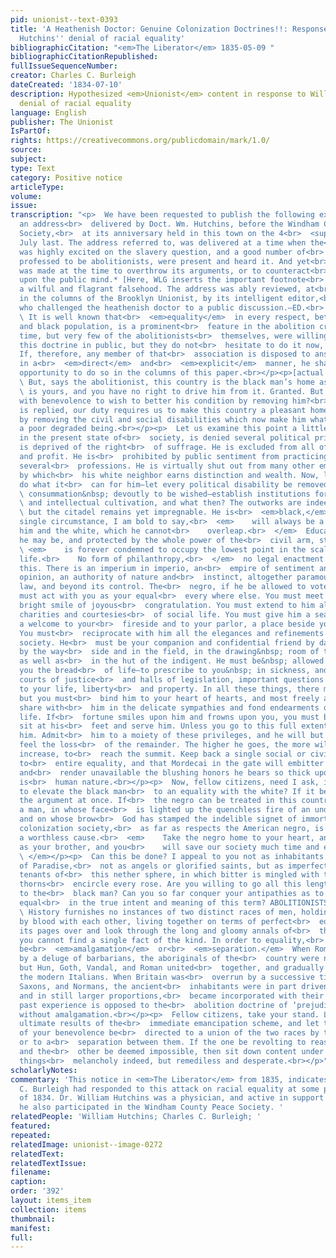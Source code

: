 ```yaml
---
pid: unionist--text-0393
title: 'A Heathenish Doctor: Genuine Colonization Doctrines!!: Response to William
  Hutchins'' denial of racial equality'
bibliographicCitation: "<em>The Liberator</em> 1835-05-09 "
bibliographicCitationRepublished: 
fullIssueSequenceNumber: 
creator: Charles C. Burleigh
dateCreated: '1834-07-10'
description: Hypothesized <em>Unionist</em> content in response to William Hutchins'
  denial of racial equality
language: English
publisher: The Unionist
IsPartOf: 
rights: https://creativecommons.org/publicdomain/mark/1.0/
source: 
subject: 
type: Text
category: Positive notice
articleType: 
volume: 
issue: 
transcription: "<p>  We have been requested to publish the following extract from
  an address<br>  delivered by Doct. Wm. Hutchins, before the Windham Co. Colonization
  Society,<br>  at its anniversary held in this town on the 4<br>  <sup>th</sup>  of
  July last. The address referred to, was delivered at a time when the<br>  community
  was highly excited on the slavery question, and a good number of<br>  those, who
  professed to be abolitionists, were present and heard it. And yet<br>  no attempt
  was made at the time to overthrow its arguments, or to counteract<br>  its influence
  upon the public mind.* [Here, WLG inserts the important footnote<br>  – “This is
  a wilful and flagrant falsehood. The address was ably reviewed, at<br>  the time,
  in the columns of the Brooklyn Unionist, by its intelligent editor,<br>  Mr. Burleigh,
  who challenged the heathenish doctor to a public discussion.—ED.<br>  LIB.”]<br></p><p>
  \ It is well known that<br>  <em>equality</em>  in every respect, between our white
  and black population, is a prominent<br>  feature in the abolition creed. For a
  time, but very few of the abolitionists<br>  themselves, were willing to advocate
  this doctrine in public, but they do not<br>  hesitate to do it now, on all occasions.
  If, therefore, any member of that<br>  association is disposed to answer this extract
  in a<br>  <em>direct</em>  and<br>  <em>explicit</em>  manner, he shall have an
  opportunity to do so in the columns of this paper.<br></p><p>[actual speech follows]</p><p>
  \ But, says the abolitionist, this country is the black man’s home as much as it<br>
  \ is yours, and you have no right to drive him from it. Granted. But is it<br>  inconsistent
  with benevolence to wish to better his condition by removing him?<br>  Still it
  is replied, our duty requires us to make this country a pleasant home<br>  to him,
  by removing the civil and social disabilities which now make him what<br>  he is,
  a poor degraded being.<br></p><p>  Let us examine this point a little. The negro,
  in the present state of<br>  society, is denied several political privileges. He
  is deprived of the right<br>  of suffrage. He is excluded from all offices of honor
  and profit. He is<br>  prohibited by public sentiment from practicing in the&nbsp;
  several<br>  professions. He is virtually shut out from many other employments,
  by which<br>  his white neighbor earns distinction and wealth. Now, let the law
  do what it<br>  can for him—let every political disability be removed,—‘tis a<br>
  \ consummation&nbsp; devoutly to be wished—establish institutions for his moral<br>
  \ and intellectual cultivation, and what then? The outworks are indeed forced,<br>
  \ but the citadel remains yet impregnable. He is<br>  <em>black,</em>  and this
  single circumstance, I am bold to say,<br>  <em>    will always be a barrier between
  him and the white, which he cannot<br>    overleap.<br>  </em>  Educated and accomplished
  he may be, and protected by the whole power of the<br>  civil arm, still he<br>
  \ <em>    is forever condemned to occupy the lowest point in the scale of social
  life.<br>    No form of philanthropy,<br>  </em>  no legal enactment can prevent
  this. There is an imperium in imperio, an<br>  empire of sentiment and fashion and
  opinion, an authority of nature and<br>  instinct, altogether paramount to all written
  law, and beyond its control. The<br>  negro, if he be allowed to vote by your side,
  must act with you as your equal<br>  every where else. You must meet him with a
  bright smile of joyous<br>  congratulation. You must extend to him all the tender
  charities and courtesies<br>  of social life. You must give him a seat at your table,
  a welcome to your<br>  fireside and to your parlor, a place beside you in your bed.
  You must<br>  reciprocate with him all the elegances and refinements of polished
  society. He<br>  must be your companion and confidential friend by day and by night,
  by the way<br>  side and in the field, in the drawing&nbsp; room of the affluent,
  as well as<br>  in the hut of the indigent. He must be&nbsp; allowed to break to
  you the bread<br>  of life—to prescribe to you&nbsp; in sickness, and decide in
  courts of justice<br>  and halls of legislation, important questions pertaining
  to your life, liberty<br>  and property. In all these things, there must be no constraint,
  but you must<br>  bind him to your heart of hearts, and most freely and unaffectedly,
  share with<br>  him in the delicate sympathies and fond endearments of domestic
  life. If<br>  fortune smiles upon him and frowns upon you, you must be content to
  sit at his<br>  feet and serve him. Unless you go to this full extent, you degrade
  him. Admit<br>  him to a moiety of these privileges, and he will but more keenly
  feel the loss<br>  of the remainder. The higher he goes, the more will his avidity
  increase, to<br>  reach the summit. Keep back a single social or civil right pertaining
  to<br>  entire equality, and that Mordecai in the gate will embitter all his joys,
  and<br>  render unavailable the blushing honors he bears so thick upon him. Such
  is<br>  human nature.<br></p><p>  Now, fellow citizens, need I ask, if it be possible
  to elevate the black man<br>  to an equality with the white? If it be, I give up
  the argument at once. If<br>  the negro can be treated in this country as it becometh
  a man, in whose face<br>  is lighted up the quenchless fire of an undying intellect,
  and on whose brow<br>  God has stamped the indelible signet of immortality, the
  colonization society,<br>  as far as respects the American negro, is laboring in
  a worthless cause.<br>  <em>    Take the negro home to your heart, and embrace him
  as your brother, and you<br>    will save our society much time and expense.<br>
  \ </em></p><p>  Can this be done? I appeal to you not as inhabitants of Heaven or
  of Paradise,<br>  not as angels or glorified saints, but as imperfect men and women,
  tenants of<br>  this nether sphere, in which bitter is mingled with the sweet, and
  thorns<br>  encircle every rose. Are you willing to go all this length in relation
  to the<br>  black man? Can you so far conquer your antipathies as to make him your
  equal<br>  in the true intent and meaning of this term? ABOLITIONISTS, CAN YOU?<br></p><p>
  \ History furnishes no instances of two distinct races of men, holding no<br>  connection
  by blood with each other, living together on terms of perfect<br>  equality. Turn
  its pages over and look through the long and gloomy annals of<br>  the past, and
  you cannot find a single fact of the kind. In order to equality,<br>  there must
  be<br>  <em>amalgamation</em>  or<br>  <em>separation.</em>  When Rome was inundated
  by a deluge of barbarians, the aboriginals of the<br>  country were not exterminated,
  but Hun, Goth, Vandal, and Roman united<br>  together, and gradually blended into
  the modern Italians. When Britain was<br>  overrun by a successive tide of Danes,
  Saxons, and Normans, the ancient<br>  inhabitants were in part driven into Wales,
  and in still larger proportions,<br>  became incorporated with their invaders. All
  past experience is opposed to the<br>  abolition doctrine of ‘prejudice vincible’
  without amalgamation.<br></p><p>  Fellow citizens, take your stand. Look at the
  ultimate results of the<br>  immediate emancipation scheme, and let the overflowings
  of your benevolence be<br>  directed to a union of the two races by ties of consanguinity,
  or to a<br>  separation between them. If the one be revolting to reason and nature,
  and the<br>  other be deemed impossible, then sit down content under a state of
  things<br>  melancholy indeed, but remediless and desperate.<br></p>"
scholarlyNotes: 
commentary: 'This notice in <em>The Liberator</em> from 1835, indicates that Charles
  C. Burleigh had responded to this attack on racial equality at some point in July
  of 1834. Dr. William Hutchins was a physician, and active in support of education;
  he also participated in the Windham County Peace Society. '
relatedPeople: 'William Hutchins; Charles C. Burleigh; '
featured: 
repeated: 
relatedImage: unionist--image-0272
relatedText: 
relatedTextIssue: 
filename: 
caption: 
order: '392'
layout: items_item
collection: items
thumbnail: 
manifest: 
full: 
---
```

